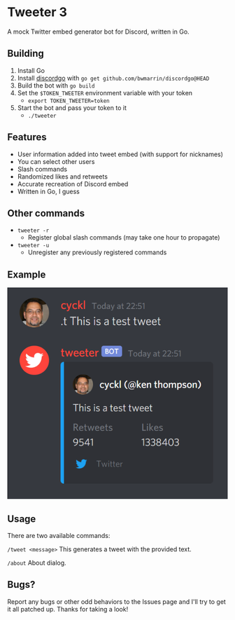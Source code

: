 # Tweeter 3
A mock Twitter embed generator bot for Discord, written in Go.

## Building
1. Install Go
2. Install [discordgo](https://github.com/bwmarrin/discordgo) with `go get github.com/bwmarrin/discordgo@HEAD`
3. Build the bot with `go build`
4. Set the `$TOKEN_TWEETER` environment variable with your token
	- `export TOKEN_TWEETER=token`
5. Start the bot and pass your token to it
	- `./tweeter`

## Features
- User information added into tweet embed (with support for nicknames)
- You can select other users
- Slash commands
- Randomized likes and retweets
- Accurate recreation of Discord embed
- Written in Go, I guess

## Other commands
- `tweeter -r`
	- Register global slash commands (may take one hour to propagate)
- `tweeter -u`
	- Unregister any previously registered commands

## Example
![Example of usage and embed](https://github.com/cyckl/tweeter/raw/master/img/example.png)

## Usage
There are two available commands:

`/tweet <message>`
This generates a tweet with the provided text.

`/about`
About dialog.

## Bugs?
Report any bugs or other odd behaviors to the Issues page and I'll try to get it all patched up. Thanks for taking a look!
